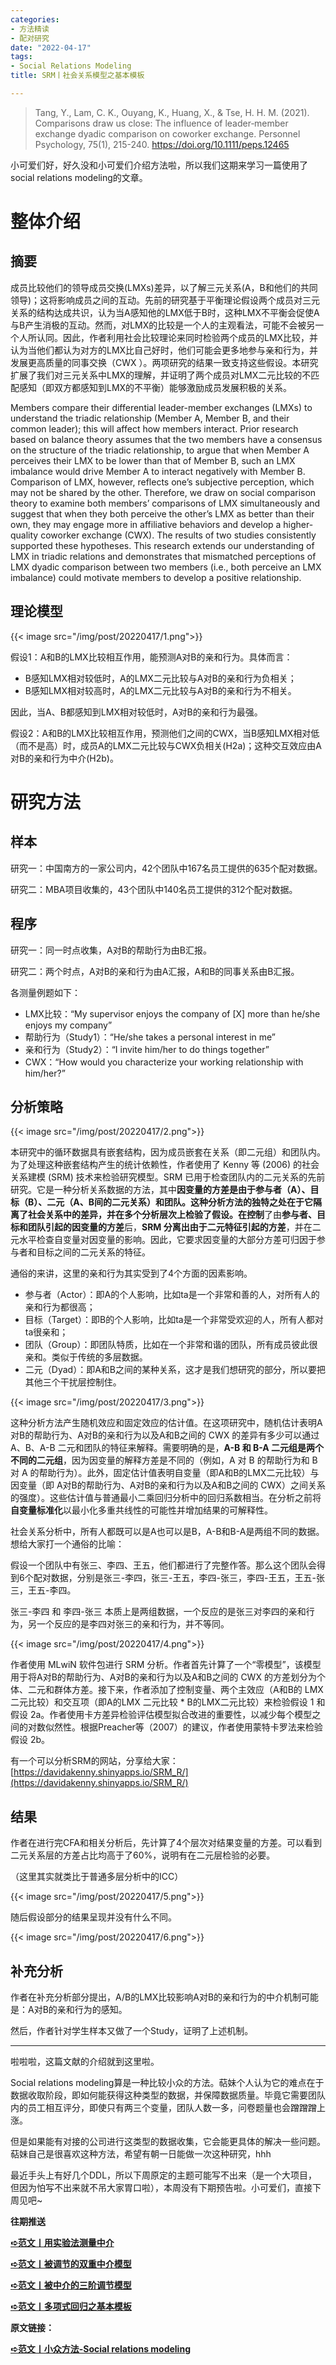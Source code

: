 ```yaml
---
categories:
- 方法精读
- 配对研究
date: "2022-04-17"
tags:
- Social Relations Modeling
title: SRM丨社会关系模型之基本模板

---
```


>Tang, Y., Lam, C. K., Ouyang, K., Huang, X., & Tse, H. H. M. (2021). Comparisons draw us close: The influence of leader‐member exchange dyadic comparison on coworker exchange. Personnel Psychology, 75(1), 215-240. https://doi.org/10.1111/peps.12465 

<!--more-->

小可爱们好，好久没和小可爱们介绍方法啦，所以我们这期来学习一篇使用了social relations modeling的文章。



# 整体介绍

## 摘要

成员比较他们的领导成员交换(LMXs)差异，以了解三元关系(A，B和他们的共同领导)；这将影响成员之间的互动。先前的研究基于平衡理论假设两个成员对三元关系的结构达成共识，认为当A感知他的LMX低于B时，这种LMX不平衡会促使A与B产生消极的互动。然而，对LMX的比较是一个人的主观看法，可能不会被另一个人所认同。因此，作者利用社会比较理论来同时检验两个成员的LMX比较，并认为当他们都认为对方的LMX比自己好时，他们可能会更多地参与亲和行为，并发展更高质量的同事交换（CWX ）。两项研究的结果一致支持这些假设。本研究扩展了我们对三元关系中LMX的理解，并证明了两个成员对LMX二元比较的不匹配感知（即双方都感知到LMX的不平衡）能够激励成员发展积极的关系。

Members compare their differential leader-member exchanges (LMXs) to understand the triadic relationship (Member A, Member B, and their common leader); this will affect how members interact. Prior research based on balance theory assumes that the two members have a consensus on the structure of the triadic relationship, to argue that when Member A perceives their LMX to be lower than that of Member B, such an LMX imbalance would drive Member A to interact negatively with Member B. Comparison of LMX, however, reflects one’s subjective perception, which may not be shared by the other. Therefore, we draw on social comparison theory to examine both members’ comparisons of LMX simultaneously and suggest that when they both perceive the other’s LMX as better than their own, they may engage more in affiliative behaviors and develop a higher-quality coworker exchange (CWX). The results of two studies consistently supported these hypotheses. This research extends our understanding of LMX in triadic relations and demonstrates that mismatched perceptions of LMX dyadic comparison between two members (i.e., both perceive an LMX imbalance) could motivate members to develop a positive relationship.

## 理论模型

{{< image src="/img/post/20220417/1.png">}}

假设1：A和B的LMX比较相互作用，能预测A对B的亲和行为。具体而言：

- B感知LMX相对较低时，A的LMX二元比较与A对B的亲和行为负相关；
- B感知LMX相对较高时，A的LMX二元比较与A对B的亲和行为不相关。

因此，当A、B都感知到LMX相对较低时，A对B的亲和行为最强。

假设2：A和B的LMX比较相互作用，预测他们之间的CWX，当B感知LMX相对低（而不是高）时，成员A的LMX二元比较与CWX负相关(H2a)；这种交互效应由A对B的亲和行为中介(H2b)。

# 研究方法

## 样本

研究一：中国南方的一家公司内，42个团队中167名员工提供的635个配对数据。

研究二：MBA项目收集的，43个团队中140名员工提供的312个配对数据。

## 程序

研究一：同一时点收集，A对B的帮助行为由B汇报。

研究二：两个时点，A对B的亲和行为由A汇报，A和B的同事关系由B汇报。

各测量例题如下：

- LMX比较：“My supervisor enjoys the company of [X] more than he/she enjoys my company”
- 帮助行为（Study1）：“He/she takes a personal interest in me”
- 亲和行为（Study2）：“I invite him/her to do things together”
- CWX：“How would you characterize your working relationship with him/her?”

## 分析策略

{{< image src="/img/post/20220417/2.png">}}

本研究中的循环数据具有嵌套结构，因为成员嵌套在关系（即二元组）和团队内。为了处理这种嵌套结构产生的统计依赖性，作者使用了 Kenny 等 (2006) 的社会关系建模 (SRM) 技术来检验研究模型。SRM 已用于检查团队内的二元关系的先前研究。它是一种分析关系数据的方法，其中**因变量的方差是由于****参****与者（A）、目标（B）、二元（A、B间的二元关系）和团队。**这种分析方法的独特之处在于它隔离了社会关系中的差异，并在多个分析层次上检验了假设。在**控制**了由**参与者、目标和团队引起的因变量的方差**后，**SRM 分离出由于二元特征引起的方差**，并在二元水平检查自变量对因变量的影响。因此，它要求因变量的大部分方差可归因于参与者和目标之间的二元关系的特征。

通俗的来讲，这里的亲和行为其实受到了4个方面的因素影响。

- 参与者（Actor）：即A的个人影响，比如ta是一个非常和善的人，对所有人的亲和行为都很高；
- 目标（Target）：即B的个人影响，比如ta是一个非常受欢迎的人，所有人都对ta很亲和；
- 团队（Group）：即团队特质，比如在一个非常和谐的团队，所有成员彼此很亲和。类似于传统的多层数据。
- 二元（Dyad）：即A和B之间的某种关系，这才是我们想研究的部分，所以要把其他三个干扰层控制住。

{{< image src="/img/post/20220417/3.png">}}

这种分析方法产生随机效应和固定效应的估计值。在这项研究中，随机估计表明A对B的帮助行为、A对B的亲和行为以及A和B之间的 CWX 的差异有多少可以通过 A、B、A-B 二元和团队的特征来解释。需要明确的是，**A-B 和 B-A 二元组是两个不同的二元组**，因为因变量的解释方差是不同的（例如，A 对 B 的帮助行为和 B 对 A 的帮助行为）。此外，固定估计值表明自变量（即A和B的LMX二元比较）与因变量（即 A对B的帮助行为、A对B的亲和行为以及A和B之间的 CWX）之间关系的强度）。这些估计值与普通最小二乘回归分析中的回归系数相当。在分析之前将**自变量标准化**以最小化多重共线性的可能性并增加结果的可解释性。

社会关系分析中，所有人都既可以是A也可以是B，A-B和B-A是两组不同的数据。想给大家打一个通俗的比喻：

假设一个团队中有张三、李四、王五，他们都进行了完整作答。那么这个团队会得到6个配对数据，分别是张三-李四，张三-王五，李四-张三，李四-王五，王五-张三，王五-李四。

张三-李四 和 李四-张三 本质上是两组数据，一个反应的是张三对李四的亲和行为，另一个反应的是李四对张三的亲和行为，并不等同。

{{< image src="/img/post/20220417/4.png">}}

作者使用 MLwiN 软件包进行 SRM 分析。作者首先计算了一个“零模型”，该模型用于将A对B的帮助行为、A对B的亲和行为以及A和B之间的 CWX 的方差划分为个体、二元和群体方差。接下来，作者添加了控制变量、两个主效应（A和B的 LMX二元比较）和交互项（即A的LMX 二元比较 * B的LMX二元比较）来检验假设 1 和假设 2a。作者使用卡方差异检验评估模型拟合改进的重要性，以减少每个模型之间的对数似然性。根据Preacher等（2007）的建议，作者使用蒙特卡罗法来检验假设 2b。

有一个可以分析SRM的网站，分享给大家：[https://davidakenny.shinyapps.io/SRM_R/](https://davidakenny.shinyapps.io/SRM_R/)

## 结果

作者在进行完CFA和相关分析后，先计算了4个层次对结果变量的方差。可以看到二元关系层的方差占比均高于了60%，说明有在二元层检验的必要。

（这里其实就类比于普通多层分析中的ICC）

{{< image src="/img/post/20220417/5.png">}}

随后假设部分的结果呈现并没有什么不同。

{{< image src="/img/post/20220417/6.png">}}

## 补充分析

作者在补充分析部分提出，A/B的LMX比较影响A对B的亲和行为的中介机制可能是：A对B的亲和行为的感知。

然后，作者针对学生样本又做了一个Study，证明了上述机制。

---

啦啦啦，这篇文献的介绍就到这里啦。

Social relations modeling算是一种比较小众的方法。萜妹个人认为它的难点在于数据收取阶段，即如何能获得这种类型的数据，并保障数据质量。毕竟它需要团队内的员工相互评分，即使只有两三个变量，团队人数一多，问卷题量也会蹭蹭蹭上涨。

但是如果能有对接的公司进行这类型的数据收集，它会能更具体的解决一些问题。萜妹自己是很喜欢这种方法，希望有朝一日能做一次这种研究，hhh

最近手头上有好几个DDL，所以下周原定的主题可能写不出来（是一个大项目，但因为怕写不出来就不吊大家胃口啦），本周没有下期预告啦。小可爱们，直接下周见吧~

**往期推送**

**[➪范文丨用实验法测量中介](https://mp.weixin.qq.com/s?__biz=MzIwMDk1OTM2OQ==&mid=2247486111&idx=1&sn=c300df10563e32f79aba1b32f0d708a0&chksm=96f47e79a183f76fd54619d2dde5349490d24980347424d9af5dbb5c2f1b13691796c6a64a3f&token=1659733197&lang=zh_CN&scene=21#wechat_redirect)**

**[➪范文丨被调节的双重中介模型](https://mp.weixin.qq.com/s?__biz=MzIwMDk1OTM2OQ==&mid=2247485713&idx=1&sn=ef4a2a2ffe951a42248d96fd6d970e43&chksm=96f47df7a183f4e172978aacd0fb7dc61ce498cd52997533350c2c15acc6486c0ef453493fff&token=2121147346&lang=zh_CN&scene=21#wechat_redirect)**

**[➪范文丨被中介的三阶调节模型](https://mp.weixin.qq.com/s?__biz=MzIwMDk1OTM2OQ==&mid=2247485685&idx=1&sn=8105590f688682b7f9c0ceaab71ee384&chksm=96f47c13a183f50562c3eb769695172464a0d5da5939ef7b1be50b5901eea5e7f010864e0331&token=2121147346&lang=zh_CN&scene=21#wechat_redirect)**

**[➪范文丨多项式回归之基本模板](https://mp.weixin.qq.com/s?__biz=MzIwMDk1OTM2OQ==&mid=2247485737&idx=1&sn=d4fceb03a0d0c4e827a43ee726307b42&chksm=96f47dcfa183f4d9bb2ed394d8ad0013c5da87d52068b105e9412ef9f074e37ab3e53e09a08d&token=2121147346&lang=zh_CN&scene=21#wechat_redirect)**

**原文链接：**

**[➪范文丨小众方法-Social relations modeling](https://mp.weixin.qq.com/s?__biz=MzIwMDk1OTM2OQ==&mid=2247486555&idx=1&sn=01d0ac6da97e91e66b6cc32511a31c1f&chksm=96f478bda183f1abc3a4cd6f012f96ac0a41c87ed1455ffb524a68c46191beb137af81947d20&scene=21#wechat_redirect)**
